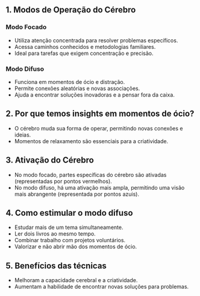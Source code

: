 ## 1. Modos de Operação do Cérebro
### Modo Focado
- Utiliza atenção concentrada para resolver problemas específicos.
- Acessa caminhos conhecidos e metodologias familiares.
- Ideal para tarefas que exigem concentração e precisão.

### Modo Difuso
- Funciona em momentos de ócio e distração.
- Permite conexões aleatórias e novas associações.
- Ajuda a encontrar soluções inovadoras e a pensar fora da caixa.

## 2. Por que temos insights em momentos de ócio?
- O cérebro muda sua forma de operar, permitindo novas conexões e ideias.
- Momentos de relaxamento são essenciais para a criatividade.

## 3. Ativação do Cérebro
- No modo focado, partes específicas do cérebro são ativadas (representadas por pontos vermelhos).
- No modo difuso, há uma ativação mais ampla, permitindo uma visão mais abrangente (representada por pontos azuis).

## 4. Como estimular o modo difuso
- Estudar mais de um tema simultaneamente.
- Ler dois livros ao mesmo tempo.
- Combinar trabalho com projetos voluntários.
- Valorizar e não abrir mão dos momentos de ócio.

## 5. Benefícios das técnicas
- Melhoram a capacidade cerebral e a criatividade.
- Aumentam a habilidade de encontrar novas soluções para problemas.